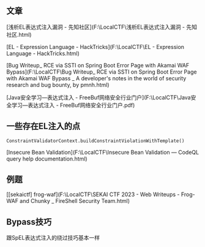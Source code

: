 ## 文章

[浅析EL表达式注入漏洞 - 先知社区](F:\LocalCTF\浅析EL表达式注入漏洞 - 先知社区.html)

[EL - Expression Language - HackTricks](F:\LocalCTF\EL - Expression Language - HackTricks.html)

[Bug Writeup_ RCE via SSTI on Spring Boot Error Page with Akamai WAF Bypass](F:\LocalCTF\Bug Writeup_ RCE via SSTI on Spring Boot Error Page with Akamai WAF Bypass _ A developer's notes in the world of security research and bug bounty, by pmnh.html)

[Java安全学习—表达式注入 - FreeBuf网络安全行业门户](F:\LocalCTF\Java安全学习—表达式注入 - FreeBuf网络安全行业门户.pdf)

## 一些存在EL注入的点

`ConstraintValidatorContext.buildConstraintViolationWithTemplate()`

[Insecure Bean Validation](F:\LocalCTF\Insecure Bean Validation — CodeQL query help documentation.html)

## 例题

[[sekaictf] frog-waf](F:\LocalCTF\SEKAI CTF 2023 - Web Writeups - Frog-WAF and Chunky _ FireShell Security Team.html)

## Bypass技巧

跟SpEL表达式注入的绕过技巧基本一样